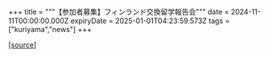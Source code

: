 +++
title = """【参加者募集】フィンランド交換留学報告会"""
date = 2024-11-11T00:00:00.000Z
expiryDate = 2025-01-01T04:23:59.573Z
tags = ["kuriyama","news"]
+++


[[source]](https://www.town.kuriyama.hokkaido.jp/site/kaigofukushi/29313.html)
